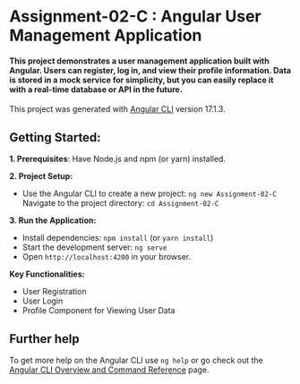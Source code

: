 # Assignment-02-C : Angular User Management Application

#### This project demonstrates a user management application built with Angular. Users can register, log in, and view their profile information. Data is stored in a mock service for simplicity, but you can easily replace it with a real-time database or API in the future.

This project was generated with [Angular CLI](https://github.com/angular/angular-cli) version 17.1.3.

## Getting Started:

**1. Prerequisites**: Have Node.js and npm (or yarn) installed.

**2. Project Setup:**

- Use the Angular CLI to create a new project: `ng new Assignment-02-C`
  Navigate to the project directory: `cd Assignment-02-C`

**3. Run the Application:**

- Install dependencies: `npm install` (or `yarn install`)
- Start the development server: `ng serve`
- Open `http://localhost:4200` in your browser.

**Key Functionalities:**

- User Registration
- User Login
- Profile Component for Viewing User Data

## Further help

To get more help on the Angular CLI use `ng help` or go check out the [Angular CLI Overview and Command Reference](https://angular.io/cli) page.
